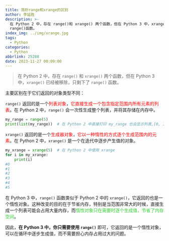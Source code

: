 ```yaml
---
title: 简析range和xrange的区别
author: 李延胜
description: >-
  在 Python 2 中，存在 range()和 xrange() 两个函数，但在 Python 3 中，xrange() 已经被移除，只剩下了
  range()函数。
index_img: ../img/xrange.jpg
tags:
  - Python
categories:
  - Python
abbrlink: 25288
date: 2023-11-27 00:09:00
---
```

> 在 Python 2 中，存在 `range()` 和 `xrange()` 两个函数，但在 Python 3 中，`xrange()` 已经被移除，只剩下了 `range()` 函数。

主要区别在于它们返回的对象类型不同：

`range()` 返回的是一个<font color='red'>列表对象</font>，<font color='red'>它直接生成一个包含指定范围内所有元素的列表</font>。在 Python 2 中，`range()` 会一次性生成整个列表，并将其存储在内存中。

```python
my_range = range(5)
print(list(my_range))  # 在 Python 2 中直接打印 my_range 也会显示列表,[0, 1, 2, 3, 4, 5]
```

`xrange()` 返回的是一个<font color='red'>生成器对象</font>，<font color='red'>它以一种惰性的方式逐个生成范围内的元素</font>。在 Python 2 中，`xrange()` 是一个在迭代中逐步产生值的对象。

```python
my_xrange = xrange(5)  # 在 Python 2 中使用 xrange
for i in my_xrange:
    print(i)  
#0
#1
#2
#3
#4
#5
```

在 Python 3 中，`range()` 函数类似于 Python 2 中的 `xrange()`，它返回的也是一个惰性对象。这种改变的目的在于节省内存，特别是当范围非常大的时候，直接生成一个列表可能会占用大量内存，而<font color='limegreen'>惰性对象只在需要时逐个生成值，节省了内存空间</font>。

因此，**在 Python 3 中，你只需要使用 `range()`** 即可，它返回的是一个惰性对象，可以在循环中逐步生成值，而不需要担心内存占用过大的问题。